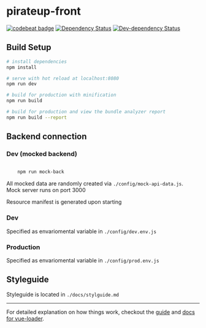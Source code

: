 # pirateup-front

[![codebeat badge](https://codebeat.co/badges/2572ce8d-8317-49c8-8461-cdc904ddb322)](https://codebeat.co/projects/github-com-pirateup-front-master)
[![Dependency Status](https://gemnasium.com/badges/github.com/pirateup/front.svg)](https://gemnasium.com/github.com/pirateup/front)
[![Dev-dependency Status](https://david-dm.org/pirateup/front/dev-status.svg)](https://david-dm.org/pirateup/front?type=dev)

## Build Setup

``` bash
# install dependencies
npm install

# serve with hot reload at localhost:8080
npm run dev

# build for production with minification
npm run build

# build for production and view the bundle analyzer report
npm run build --report
```

## Backend connection

### Dev (mocked backend)

```sh

    npm run mock-back
```

All mocked data are randomly created via ```./config/mock-api-data.js```.     
Mock server runs on port 3000   

Resource manifest is generated upon starting

### Dev

Specified as envariomental variable in ```./config/dev.env.js```

### Production

Specified as envariomental variable in ```./config/prod.env.js```

## Styleguide

Styleguide is located in ```./docs/stylguide.md```

---
For detailed explanation on how things work, checkout the [guide](http://vuejs-templates.github.io/webpack/) and [docs for vue-loader](http://vuejs.github.io/vue-loader).
